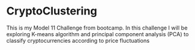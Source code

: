 # CryptoClustering
This is my Model 11 Challenge from bootcamp.  In this challenge I will be exploring K-means algorithm and principal component analysis (PCA) to classify cryptocurrencies according to price fluctuations
